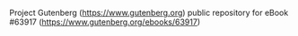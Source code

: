 Project Gutenberg (https://www.gutenberg.org) public repository for eBook #63917 (https://www.gutenberg.org/ebooks/63917)
